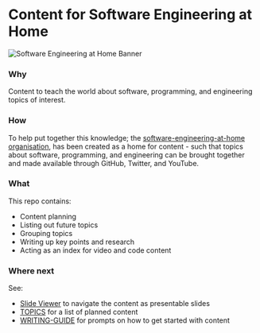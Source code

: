 # Content for Software Engineering at Home

![Software Engineering at Home Banner](https://software-engineering-at-home.github.io/branding/graphics/seath-branding.png)

### Why

Content to teach the world about software, programming, and engineering topics of interest.

### How

To help put together this knowledge; the [software-engineering-at-home organisation](https://github.com/software-engineering-at-home), has been created as a home for content - such that topics about software, programming, and engineering can be brought together and made available through GitHub, Twitter, and YouTube. 

### What

This repo contains:
- Content planning
- Listing out future topics
- Grouping topics
- Writing up key points and research
- Acting as an index for video and code content

### Where next

See: 
- [Slide Viewer](./slides.html) to navigate the content as presentable slides
- [TOPICS](./TOPICS.md) for a list of planned content
- [WRITING-GUIDE](./WRITING-GUIDE.md) for prompts on how to get started with content